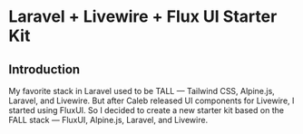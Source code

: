 # Laravel + Livewire + Flux UI Starter Kit

## Introduction

My favorite stack in Laravel used to be TALL — Tailwind CSS, Alpine.js, Laravel, and Livewire. But after Caleb released UI components for Livewire, I started using FluxUI. So I decided to create a new starter kit based on the FALL stack — FluxUI, Alpine.js, Laravel, and Livewire.

